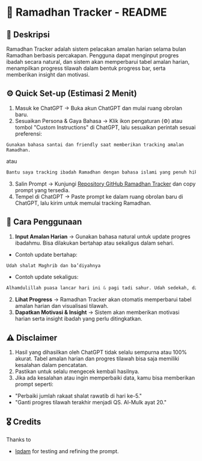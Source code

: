 # 📌 Ramadhan Tracker - README

## 📖 Deskripsi 
Ramadhan Tracker adalah sistem pelacakan amalan harian selama bulan Ramadhan berbasis percakapan. Pengguna dapat menginput progres ibadah secara natural, dan sistem akan memperbarui tabel amalan harian, menampilkan progress tilawah dalam bentuk progress bar, serta memberikan insight dan motivasi.

## ⚙️ Quick Set-up (Estimasi 2 Menit)
1. Masuk ke ChatGPT → Buka akun ChatGPT dan mulai ruang obrolan baru.
2. Sesuaikan Persona & Gaya Bahasa → Klik ikon pengaturan (⚙️) atau tombol "Custom Instructions" di ChatGPT, lalu sesuaikan perintah sesuai preferensi:
```pyhton
Gunakan bahasa santai dan friendly saat memberikan tracking amalan Ramadhan.
```
atau
```python
Bantu saya tracking ibadah Ramadhan dengan bahasa islami yang penuh hikmah.
``` 
3. Salin Prompt → Kunjungi [Repository GitHub Ramadhan Tracker](https://github.com/wsuryaningrat/ramadhanTracker-ChatGPT/blob/main/prompt) dan copy prompt yang tersedia.
4. Tempel di ChatGPT → Paste prompt ke dalam ruang obrolan baru di ChatGPT, lalu kirim untuk memulai tracking Ramadhan.

## 📌 Cara Penggunaan
1. **Input Amalan Harian** → Gunakan bahasa natural untuk update progres ibadahmu. Bisa dilakukan bertahap atau sekaligus dalam sehari.
- Contoh update bertahap:

```python
Udah shalat Maghrib dan ba’diyahnya
```
 
- Contoh update sekaligus:
```python
Alhamdulillah puasa lancar hari ini & pagi tadi sahur. Udah sedekah, dzikir pagi petang, shalat wajib 5 waktu dan semua rawatib, shalat tarawih, tilawah sampai Ali Imran:91, shalat tarawih dan ikut kajian. 
```
2. **Lihat Progress** → Ramadhan Tracker akan otomatis memperbarui tabel amalan harian dan visualisasi tilawah.
3. **Dapatkan Motivasi & Insight** → Sistem akan memberikan motivasi harian serta insight ibadah yang perlu ditingkatkan.

## ⚠️ Disclaimer
1. Hasil yang dihasilkan oleh ChatGPT tidak selalu sempurna atau 100% akurat. Tabel amalan harian dan progres tilawah bisa saja memiliki kesalahan dalam pencatatan.
2. Pastikan untuk selalu mengecek kembali hasilnya.
3. Jika ada kesalahan atau ingin memperbaiki data, kamu bisa memberikan prompt seperti:
- "Perbaiki jumlah rakaat shalat rawatib di hari ke-5."
- "Ganti progres tilawah terakhir menjadi QS. Al-Mulk ayat 20."

## 🎖 Credits
Thanks to 
- [Iqdam](https://github.com/iqdamsyd) for testing and refining the prompt.

